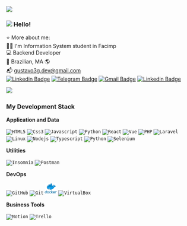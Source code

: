 <p>
  <a href="https://github.com/anuraghazra/github-readme-stats">
    <img
      align="center"
      src="https://github-readme-stats.vercel.app/api/top-langs/?username=gustavo3g&count_private=true&layout=compact&theme=dark&custom_title=Linguagens%20Mais%20Usadas"
    />
  </a>
</p>

### <img src="https://media.giphy.com/media/hvRJCLFzcasrR4ia7z/giphy.gif" width="30px"> Hello!
⭐ More about me: <br>
  👨‍🎓 I'm Information System student in Facimp <br>
  💻 Backend Developer <br>
  🏡 Brazilian, MA 🌎 <br>
  📬 gustavo3g.dev@gmail.com
<br>
[![Linkedin Badge](https://img.shields.io/badge/-Instagram-purple?style=flat-square&logo=Instagram&logoColor=white&link=https://www.instagram.com/gutzbs/)](https://www.instagram.com/gutzbs/)
[![Telegram Badge](https://img.shields.io/badge/-Telegram-1ca0f1?style=flat-square&labelColor=1ca0f1&logo=telegram&logoColor=white&link=https://t.me/gutzbs/)](https://t.me/gutzbs/)
[![Gmail Badge](https://img.shields.io/badge/-Gmail-c14438?style=flat-square&logo=Gmail&logoColor=white&link=mailto:contato.gurustavo@gmail.com)](mailto:gustavo3g.dev@gmail.com)
[![Linkedin Badge](https://img.shields.io/badge/-Gustavo-6633cc?style=flat-square&logo=Linkedin&logoColor=white&link=https://www.linkedin.com/in/gustavo3g)](https://www.linkedin.com/in/gustavo3g/) 

![](https://komarev.com/ghpvc/?username=gustavo3g&color=blue&style=plastic&label=Visualiza%C3%A7%C3%B5es)
### My Development Stack

**Application and Data**
<br/>

<code><img height="32" src="https://upload.wikimedia.org/wikipedia/commons/thumb/3/38/HTML5_Badge.svg/600px-HTML5_Badge.svg.png" alt="HTML5"/></code>
<code><img height="32" src="https://cdn.iconscout.com/icon/free/png-512/css3-9-1175237.png" alt="Css3"/></code>
<code><img height="32" src="https://tadeuesteves.files.wordpress.com/2014/01/javascript-logo.png" alt="Javascript"/></code>
<code><img height="32" src="https://upload.wikimedia.org/wikipedia/commons/thumb/b/b2/Bootstrap_logo.svg/1200px-Bootstrap_logo.svg.png" alt="Python" /></code>
<code><img height="32" src="https://cdn4.iconfinder.com/data/icons/logos-3/600/React.js_logo-512.png" alt="React" /></code>
<code><img height="32" src="https://i.imgur.com/D5n4Qnh.png" alt="Vue"/></code>
<code><img height="32" src="https://upload.wikimedia.org/wikipedia/commons/2/27/PHP-logo.svg" alt="PHP" width="50"/></code>
<code><img height="32" src="https://upload.wikimedia.org/wikipedia/commons/thumb/9/9a/Laravel.svg/1200px-Laravel.svg.png" alt="Laravel"/></code>
<code><img height="32" src="https://upload.wikimedia.org/wikipedia/commons/thumb/3/35/Tux.svg/1200px-Tux.svg.png" alt="Linux"/></code>
<code><img height="32" src="https://cdn.iconscout.com/icon/free/png-256/node-js-1174925.png" alt="Nodejs"/></code>
<code><img height="32" src="https://miro.medium.com/max/816/1*mn6bOs7s6Qbao15PMNRyOA.png" alt="Typescript"/></code>
<code><img height="32" src="https://upload.wikimedia.org/wikipedia/commons/thumb/c/c3/Python-logo-notext.svg/768px-Python-logo-notext.svg.png" alt="Python" /></code>
<code><img height="32" src="https://upload.wikimedia.org/wikipedia/commons/thumb/d/d5/Selenium_Logo.png/1200px-Selenium_Logo.png" alt="Selenium" /></code>

**Utilities**

<code><img height="32" src="https://dashboard.snapcraft.io/site_media/appmedia/2018/04/twitter-card-icon.png" alt="Insomnia"/></code>
<code><img height="32" src="https://user-images.githubusercontent.com/2676579/34940598-17cc20f0-f9be-11e7-8c6d-f0190d502d64.png" alt="Postman"/></code>

**DevOps**

<code><img height="32" src="https://cdn3.iconfinder.com/data/icons/inficons/512/github.png" alt="GitHub"/></code>
<code><img height="32" src="https://git-scm.com/images/logos/downloads/Git-Icon-1788C.png" alt="Git"/></code>
<code><img height="32" src="https://raw.githubusercontent.com/github/explore/80688e429a7d4ef2fca1e82350fe8e3517d3494d/topics/docker/docker.png" alt="Docker"/></code>
<code><img height="32" src="https://trickdroid.org/wp-content/uploads/2019/12/Conhecendo-o-VirtualBox-definicao-funcoes-pontos-fortes-e-pontos-fracos.png" alt="VirtualBox"/></code>

**Business Tools**

<code><img height="32" src="https://cdn.iconscout.com/icon/free/png-512/notion-1693557-1442598.png" alt="Notion"/></code>
<code><img height="32" src="https://cdn.iconscout.com/icon/free/png-512/trello-6-569395.png" alt="Trello"/></code>

<!--
**Gustavo3g/Gustavo3g** is a ✨ _special_ ✨ repository because its `README.md` (this file) appears on your GitHub profile.
